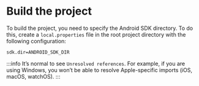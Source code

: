 # Build the project

To build the project, you need to specify the Android SDK directory. To do this, create a `local.properties` 
file in the root project directory with the following configuration:

```
sdk.dir=ANDROID_SDK_DIR
```

:::info
It’s normal to see `Unresolved references`. For example, if you are using Windows, you won’t be able to resolve 
Apple-specific imports (iOS, macOS, watchOS).
:::
